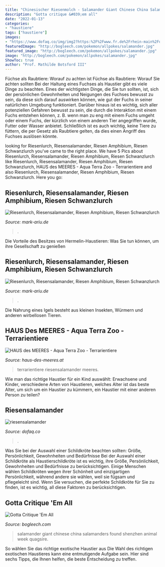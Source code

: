```yaml
---
title: "Chinesischer Riesenmolch - Salamander Giant Chinese China Salamanders Found Shenzhen Animal Week Quagsire"
description: "Gotta critique &#039;em all"
date: "2022-01-13"
categories:
- "haustiere"
tags: ["haustiere"]
images:
- "https://www.dofaq.co/img/img2?https:%2F%2Fwww.fr.de%2Frhein-main%2Fdarmstadt%2Fdarmstadt-salamander-statue-im-zoo-vivarium-90023928.html"
featuredImage: "http://bogleech.com/pokemon/allpokes/salamander.jpg"
featured_image: "http://bogleech.com/pokemon/allpokes/salamander.jpg"
image: "http://bogleech.com/pokemon/allpokes/salamander.jpg"
ShowToc: true
author: "Prof. Mathilde Botsford III"
---
```



Füchse als Raubtiere: Worauf zu achten ist
Füchse als Raubtiere: Worauf Sie achten sollten
Bei der Haltung eines Fuchses als Haustier gibt es viele Dinge zu beachten. Eines der wichtigsten Dinge, die Sie tun sollten, ist, sich der persönlichen Gewohnheiten und Neigungen des Fuchses bewusst zu sein, da diese sich darauf auswirken können, wie gut der Fuchs in seiner natürlichen Umgebung funktioniert. Darüber hinaus ist es wichtig, sich aller potenziellen Gefahren bewusst zu sein, die durch die Interaktion mit einem Fuchs entstehen können, z. B. wenn man zu eng mit einem Fuchs umgeht oder einem Fuchs, der kürzlich von einem anderen Tier angegriffen wurde, Futter oder Wasser anbietet. Schließlich ist es auch wichtig, keine Tiere zu füttern, die per Gesetz als Raubtiere gelten, da dies einen Angriff des Fuchses auslösen könnte.

	

		
looking for Riesenlurch, Riesensalamander, Riesen Amphibium, Riesen Schwanzlurch you've came to the right place. We have 5 Pics about Riesenlurch, Riesensalamander, Riesen Amphibium, Riesen Schwanzlurch like Riesenlurch, Riesensalamander, Riesen Amphibium, Riesen Schwanzlurch, HAUS des MEERES - Aqua Terra Zoo - Terrarientiere and also Riesenlurch, Riesensalamander, Riesen Amphibium, Riesen Schwanzlurch. Here you go:
		
    
## Riesenlurch, Riesensalamander, Riesen Amphibium, Riesen Schwanzlurch

<img loading=lazy src="http://mark-ariu.de/eigene-pics/Riesenlurch-Riesensalamander_das-groesste-Amphibium-der-Welt/Riesenlurch-Riesensalamander-Riesen-Amphibium-Riesen-Schwanzlurch_das-groesste-Amphibium-der-Welt_16.jpg" onerror="this.onerror=null;this.src='https://tse4.mm.bing.net/th?id=OIP.JAgbgFiGh8M-r4nO2tD6pAHaD4&amp;pid=15.1';" alt="Riesenlurch, Riesensalamander, Riesen Amphibium, Riesen Schwanzlurch">

_Source: mark-ariu.de_

>. 

	

Die Vorteile des Besitzes von Hermelin-Haustieren: Was Sie tun können, um ihre Gesellschaft zu genießen

    
## Riesenlurch, Riesensalamander, Riesen Amphibium, Riesen Schwanzlurch

<img loading=lazy src="http://mark-ariu.de/eigene-pics/Riesenlurch-Riesensalamander_das-groesste-Amphibium-der-Welt/Riesenlurch-Riesensalamander-Riesen-Amphibium-Riesen-Schwanzlurch_das-groesste-Amphibium-der-Welt_7.jpg" onerror="this.onerror=null;this.src='https://tse3.mm.bing.net/th?id=OIP.QzSLV1FHcoYetSX82ki1oQHaFT&amp;pid=15.1';" alt="Riesenlurch, Riesensalamander, Riesen Amphibium, Riesen Schwanzlurch">

_Source: mark-ariu.de_

>. 

	

Die Nahrung eines Igels besteht aus kleinen Insekten, Würmern und anderen wirbellosen Tieren.

    
## HAUS Des MEERES - Aqua Terra Zoo - Terrarientiere

<img loading=lazy src="https://www.haus-des-meeres.at/fxdata/hausdesmeeres/prod/fximg/large/andriasdavidianus1_490.jpg" onerror="this.onerror=null;this.src='https://tse2.mm.bing.net/th?id=OIP.PK_6Fn8hHT4Ndb1i6wc8AQHaFT&amp;pid=15.1';" alt="HAUS des MEERES - Aqua Terra Zoo - Terrarientiere">

_Source: haus-des-meeres.at_

>terrarientiere riesensalamander meeres. 

	

Wie man das richtige Haustier für ein Kind auswählt: Erwachsene und Kinder, verschiedene Arten von Haustieren, welches Alter ist das beste Alter, um sich um ein Haustier zu kümmern, ein Haustier mit einer anderen Person zu teilen?

    
## Riesensalamander

<img loading=lazy src="https://www.dofaq.co/img/img2?https:%2F%2Fwww.fr.de%2Frhein-main%2Fdarmstadt%2Fdarmstadt-salamander-statue-im-zoo-vivarium-90023928.html" onerror="this.onerror=null;this.src='https://tse4.mm.bing.net/th?id=OIP.EW_ZRhyh-WjBpLVIR4JHNQHaEK&amp;pid=15.1';" alt="riesensalamander">

_Source: dofaq.co_

>. 

	

Was Sie bei der Auswahl einer Schildkröte beachten sollten: Größe, Persönlichkeit, Gewohnheiten und Bedürfnisse
Bei der Auswahl einer Schildkröte als Haustierschildkröte ist es wichtig, ihre Größe, Persönlichkeit, Gewohnheiten und Bedürfnisse zu berücksichtigen. Einige Menschen wählen Schildkröten wegen ihrer Schönheit und einzigartigen Persönlichkeit, während andere sie wählen, weil sie fügsam und pflegeleicht sind. Wenn Sie versuchen, die perfekte Schildkröte für Sie zu finden, ist es wichtig, all diese Faktoren zu berücksichtigen.

    
## Gotta Critique &#039;Em All

<img loading=lazy src="http://bogleech.com/pokemon/allpokes/salamander.jpg" onerror="this.onerror=null;this.src='https://tse1.mm.bing.net/th?id=OIP.fmmMiSfSaAtqwslsSYd1mwHaFj&amp;pid=15.1';" alt="Gotta Critique &#039;Em All">

_Source: bogleech.com_

>salamander giant chinese china salamanders found shenzhen animal week quagsire. 

	

So wählen Sie das richtige exotische Haustier aus
Die Wahl des richtigen exotischen Haustieres kann eine entmutigende Aufgabe sein. Hier sind sechs Tipps, die Ihnen helfen, die beste Entscheidung zu treffen.

